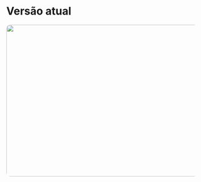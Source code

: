 # Versão atual

<div>
  <Image src="owasp-2021.png" style="width: 700px; height: 400px; margin: auto; border-radius: 10px" />
</div>

<arrow x1="950" y1="320" x2="800" y2="370" color="#F55" width="3" arrowSize="1" />